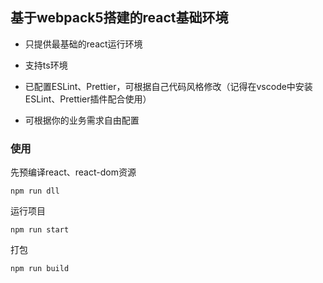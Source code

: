 ## 基于webpack5搭建的react基础环境

- 只提供最基础的react运行环境

- 支持ts环境

- 已配置ESLint、Prettier，可根据自己代码风格修改（记得在vscode中安装ESLint、Prettier插件配合使用）

- 可根据你的业务需求自由配置

### 使用

先预编译react、react-dom资源

```shell
npm run dll
```

运行项目

```shell
npm run start
```

打包

```shell
npm run build
```
